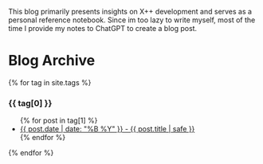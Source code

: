 This blog primarily presents insights on X++ development and serves as a personal reference notebook.
Since im too lazy to write myself, most of the time I provide my notes to ChatGPT to create a blog post.

# Blog Archive
{% for tag in site.tags %}
  <h3>{{ tag[0] }}</h3>
  <ul>
    {% for post in tag[1] %}
      <li><a href="{{ post.url }}">{{ post.date | date: "%B %Y" }} - {{ post.title | safe }}</a></li>
    {% endfor %}
  </ul>
{% endfor %}
